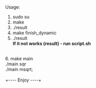 <br>Usage:<br>
1. sudo su<br>
2. make<br>
3. ./result<br>
4. make finish\_dynamic<br>
5. ./result<br>
<b>If it not works (result) - run script.sh</b>
<br>
6. make main<br>
./main sqr<br>
./main msqrt;<br>
<br>
+---- Enjoy ----+
